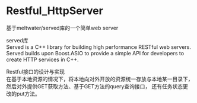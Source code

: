 # Restful_HttpServer
基于meltwater/served库的一个简单web server

served库<br>
  Served is a C++ library for building high performance RESTful web servers. 
  Served builds upon Boost.ASIO to provide a simple API for developers to create HTTP services in C++.

Restful接口的设计与实现<br>
  在基于本地资源的情况下，将本地向对外开放的资源统一存放与本地某一目录下，然后对外提供GET获取方法、基于GET方法的query查询接口，
还有任务状态更改的put方法。
    
